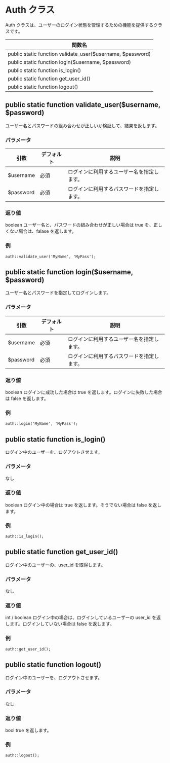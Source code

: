 # Auth クラス

Auth クラスは、ユーザーのログイン状態を管理するための機能を提供するクラスです。

|関数名|
|----|
|public static function validate_user($username, $password)|
|public static function login($username, $password)|
|public static function is_login()|
|public static function get_user_id()|
|public static function logout()|

## public static function validate_user($username, $password)

ユーザー名とパスワードの組み合わせが正しいか検証して、結果を返します。

### パラメータ

|引数|デフォルト|説明|
|----|----|----|
|$username|必須|ログインに利用するユーザー名を指定します。|
|$password|必須|ログインに利用するパスワードを指定します。|

### 返り値

boolean
ユーザー名と、パスワードの組み合わせが正しい場合は true を、正しくない場合は、falase を返します。

### 例

```
auth::validate_user('MyName', 'MyPass');
```




## public static function login($username, $password)

ユーザー名とパスワードを指定してログインします。

### パラメータ

|引数|デフォルト|説明|
|----|----|----|
|$username|必須|ログインに利用するユーザー名を指定します。|
|$password|必須|ログインに利用するパスワードを指定します。|

### 返り値

boolean
ログインに成功した場合は true を返します。ログインに失敗した場合は false を返します。

### 例

```
auth::login('MyName', 'MyPass');
```




## public static function is_login()

ログイン中のユーザーを、ログアウトさせます。

### パラメータ

なし

### 返り値

boolean
ログイン中の場合は true を返します。そうでない場合は false を返します。

### 例

```
auth::is_login();
```




## public static function get_user_id()

ログイン中のユーザーの、user_id を取得します。

### パラメータ

なし

### 返り値

int / boolean
ログイン中の場合は、ログインしているユーザーの user_id を返します。ログインしていない場合は false を返します。

### 例

```
auth::get_user_id();
```



## public static function logout()

ログイン中のユーザーを、ログアウトさせます。

### パラメータ

なし

### 返り値

bool
true を返します。

### 例

```
auth::logout();
```
